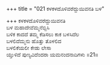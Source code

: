 +++
title = "021 ಕಳಕಳದೊಳಿವರೆದ್ದುಯಿವನತಿ ಬಳ"

+++
ಕಳಕಳದೊಳಿವರೆದ್ದುಯಿವನತಿ  
ಬಳ ಮಹಾದೇವೆಮ್ಮನೆಬ್ಬಿಸಿ  
ಬಳಿಕ ಕಾದದೆ ತಮ್ಮ ಕೆಡಿಸಲು ಕಾಕ ಬಳಸಿದೆಲ   
ಬಳಲಿದೆಮ್ಮನು ಹೊತ್ತು ತೊಳಲಿದ  
ಬಳಲಿಕೆಯಲೀ ಕೇಡು ಲೇಸಾ  
ಯ್ತುಳಿದೆ ಪುಣ್ಯವಿದೆಂದರಾ ಯಮನಂದನಾದಿಗಳು     ॥21॥